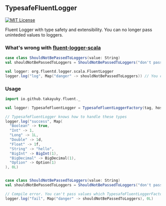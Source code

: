 ## TypesafeFluentLogger

[![MIT License](http://img.shields.io/badge/license-MIT-blue.svg?style=flat)](LICENSE)

Fluent Logger with type safety and extensibility. You can no longer pass uninteded values to loggers.

### What's wrong with [fluent-logger-scala](https://github.com/fluent/fluent-logger-scala)

```Scala
case class ShouldNotBePassedToLoggers(value: String)
val shouldNotBePassedToLoggers = ShouldNotBePassedToLoggers("don't pass me to loggers")

val logger: org.fluentd.logger.scala.FluentLogger
logger.log("log", Map("danger" -> shouldNotBePassedToLoggers)) // You could pass literally anything.
```


### Usage

```Scala
import io.github.takayuky.fluent._

val logger: TypesafeFluentLogger = TypesafeFluentLoggerFactory(tag, host, port)

// TypesafeFluentLogger knows how to handle these types
logger.log("success", Map(
  "Boolean" -> true,
  "Int" -> 1,
  "Long" -> 1L,
  "Double" -> 1d,
  "Float" -> 1f,
  "String" -> "hello",
  "BigInt" -> BigInt(1),
  "BigDecimal" -> BigDecimal(1),
  "Option" -> Option(1)
), 0L)


case class ShouldNotBePassedToLoggers(value: String)
val shouldNotBePassedToLoggers = ShouldNotBePassedToLoggers("don't pass me to loggers")

// Compile error. You can't pass values which TypesafeFluentLoggerFactory doesn't know how to handle.
logger.log("fail", Map("danger" -> shouldNotBePassedToLoggers), 0L)
```
